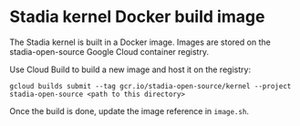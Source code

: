 # Stadia kernel Docker build image

The Stadia kernel is built in a Docker image. Images are stored on the
stadia-open-source Google Cloud container registry.

Use Cloud Build to build a new image and host it on the registry:

```shell
gcloud builds submit --tag gcr.io/stadia-open-source/kernel --project stadia-open-source <path to this directory>
```

Once the build is done, update the image reference in `image.sh`.
